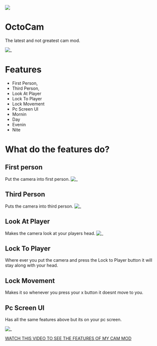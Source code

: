 <img src="https://img.shields.io/github/downloads/OctoBurr/OctoCam/total?label=Downloads">

# OctoCam
The latest and not greatest cam mod.

![ _ ](https://github.com/OctoBurr/OctoCam/assets/132259285/3ec32b9c-9702-470d-8204-b18af8566339)



# Features
* First Person,
* Third Person,
* Look At Player
* Lock To Player
* Lock Movement
* Pc Screen UI
* Mornin
* Day
* Evenin
* Nite

# What do the features do?
## First person
Put the camera into first person.
![ _ ](https://github.com/OctoBurr/OctoCam/assets/132259285/b8889080-d4fb-4245-a873-215263ef9454)


## Third Person
Puts the camera into third person.
![ _ ](https://github.com/OctoBurr/OctoCam/assets/132259285/92606bd1-6a2c-42b5-aae6-177cd70bffc2)


## Look At Player
Makes the camera look at your players head.
![ _ ](https://github.com/OctoBurr/OctoCam/assets/132259285/acfc0f3f-1e0a-4ee0-a799-a32cc18ca816)



## Lock To Player
Where ever you put the camera and press the Lock to Player button it will stay along with your head.

## Lock Movement
Makes it so whenever you press your x button it doesnt move to you.


## Pc Screen UI
Has all the same features above but its on your pc screen.

![ _ ](https://github.com/OctoBurr/OctoCam/assets/132259285/553c9b27-a8ff-43d0-a0ef-3713bca4120f)

[WATCH THIS VIDEO TO SEE THE FEATURES OF MY CAM MOD](https://youtu.be/oUDuKxenhuc)

